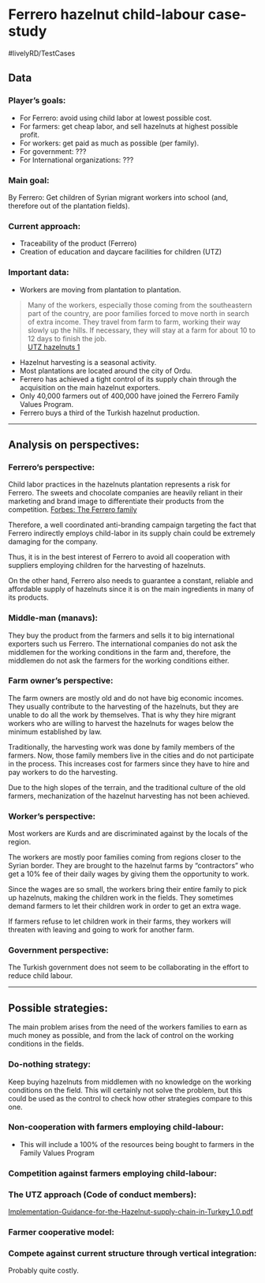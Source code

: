 # Ferrero hazelnut child-labour  case-study
#livelyRD/TestCases


## Data
### Player’s goals:
* For Ferrero: avoid using child labor at lowest possible cost. 
* For farmers: get cheap labor, and sell hazelnuts at highest possible profit. 
* For workers: get paid as much as possible (per family). 
* For government: ???
* For International organizations: ???

### Main goal: 
By Ferrero: Get children of Syrian migrant workers into school (and, therefore out of the plantation fields). 

### Current approach:
* Traceability of the product (Ferrero)
* Creation of education and daycare facilities for children (UTZ)

### Important data:
* Workers are moving from plantation to plantation.
> 	Many of the workers, especially those coming from the southeastern part of the country, are poor families forced to move north in search of extra income. They travel from farm to farm, working their way slowly up the hills. If necessary, they will stay at a farm for about 10 to 12 days to finish the job.  
[UTZ hazelnuts 1](https://utz.org/better-business-hub/strengthening-your-reputation/everything-need-know-hazelnuts/)

* Hazelnut harvesting is a seasonal activity.
* Most plantations are located around the city of Ordu. 
* Ferrero has achieved a tight control of its supply chain through the acquisition on the main hazelnut exporters.
* Only 40,000 farmers out of 400,000 have joined the Ferrero Family Values Program.
* Ferrero buys a third of the Turkish hazelnut production.
- - - -

## Analysis on perspectives:
### Ferrero’s perspective:
Child labor practices in the hazelnuts plantation represents a risk for Ferrero. The sweets and chocolate companies are heavily reliant in their marketing and brand image to differentiate their products from the competition. [Forbes: The Ferrero family](https://www.forbes.com/feature/ferrero-candy-empire/#1e1272b16c49)

Therefore, a well coordinated anti-branding campaign targeting the fact that Ferrero indirectly employs child-labor in its supply chain could be extremely damaging for the company. 

Thus, it is in the best interest of Ferrero to avoid all cooperation with suppliers employing children for the harvesting of hazelnuts. 

On the other hand, Ferrero also needs to guarantee a constant, reliable and affordable supply of hazelnuts since it is on the main ingredients in many of its products. 

### Middle-man (manavs):
They buy the product from the farmers and sells it to big international exporters such us Ferrero. 
The international companies do not ask the middlemen for the working conditions in the farm and, therefore, the middlemen do not ask the farmers for the working conditions either. 

### Farm owner’s perspective:
The farm owners are mostly old and do not have big economic incomes. They usually contribute to the harvesting of the hazelnuts, but they are unable to do all the work by themselves. That is why they hire migrant workers who are willing to harvest the hazelnuts for wages below the minimum established by law.

Traditionally, the harvesting work was done by family members of the farmers. Now, those family members live in the  cities and do not participate in the process. This increases cost for farmers since they have to hire and pay workers to do the harvesting. 

Due to the high slopes of the terrain, and the traditional culture of the old farmers, mechanization of the hazelnut harvesting has not been achieved. 

### Worker’s perspective:
Most workers are Kurds and are discriminated against by the locals of the region. 

The workers are mostly poor families coming from regions closer to the Syrian border. They are brought to the hazelnut farms by “contractors” who get a 10% fee of their daily wages by giving them the opportunity to work. 

Since the wages are so small, the workers bring their entire family to pick up hazelnuts, making the children work in the fields. They sometimes demand farmers to let their children work in order to get an extra wage. 

If farmers refuse to let children work in their farms, they workers will threaten with leaving and going to work for another farm. 

### Government perspective:
The Turkish government does not seem to be collaborating in the effort to reduce child labour. 
- - - -

## Possible strategies:
The main problem arises from the need of the workers families to earn as much money as possible, and from the lack of control on the working conditions in the fields. 

### Do-nothing strategy:
Keep buying hazelnuts from middlemen with no knowledge on the working conditions on the field. This will certainly not solve the problem, but this could be used as the control to check how other strategies compare to this one. 

### Non-cooperation with farmers employing child-labour:
* This will include a 100% of the resources being bought to farmers in the Family Values Program

### Competition against farmers employing child-labour:

### The UTZ approach (Code of conduct members):
<a href='Ferrero%20hazelnut%20child-labour%20%20case-study/Implementation-Guidance-for-the-Hazelnut-supply-chain-in-Turkey_1.0.pdf'>Implementation-Guidance-for-the-Hazelnut-supply-chain-in-Turkey_1.0.pdf</a>

### Farmer cooperative model:

### Compete against current structure through vertical integration:
Probably quite costly. 




